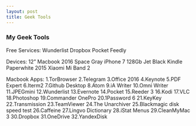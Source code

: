 ```yaml
---
layout: post
title: Geek Tools
---
```


### My Geek Tools

Free Services:
Wunderlist
Dropbox
Pocket
Feedly

Devices:
12” Macbook 2016 Space Gray
iPhone 7 128Gb Jet Black
Kindle Paperwhite 2015
Xiaomi Mi Band 2 

Macbook Apps:
1.TorBrowser
2.Telegram
3.Office 2016
4.Keynote
5.PDF Expert
6.Iterm2
7.Github Desktop
8.Atom
9.iA Writer
10.Omni Writer
11.JPEGmini
12.Wunderlist
13.Evernote
14.Pocket
15.Reeder 3
16.Kodi
17.VLC
18.Photoshop
19.Commander OnePro
20.1Password 6
21.KeyKey
22.Transmission
23.TeamViewer
24.The Unarchiver
25.Blackmagic disk speed test
26.Caffeine
27.Lingvo Dictionary
28.iStat Menus
29.CleanMyMac 3
30.Dropbox
31.OneDrive
32.YandexDisk
